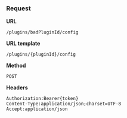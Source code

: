 ### Request

**URL**

`/plugins/badPluginId/config`

**URL template**

`/plugins/{pluginId}/config`

**Method**

`POST`

**Headers**

`Authorization:Bearer{token}`  
`Content-Type:application/json;charset=UTF-8`  
`Accept:application/json`  
